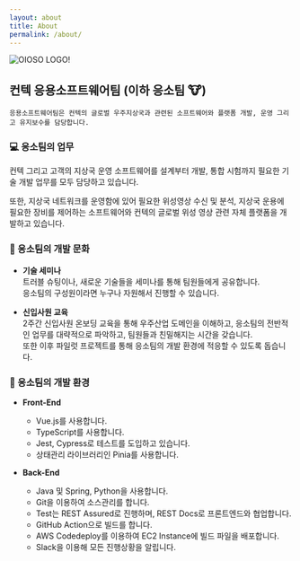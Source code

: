 ```yaml
---
layout: about 
title: About
permalink: /about/
---
```


![OIOSO LOGO!](../assets/images/oioso_logo_by_ai.png "응소 로고")

## 컨텍 응용소프트웨어팀 (이하 응소팀 :cow:)

```
응용소프트웨어팀은 컨텍의 글로벌 우주지상국과 관련된 소프트웨어와 플랫폼 개발, 운영 그리고 유지보수를 담당합니다.
```

### :computer: 응소팀의 업무
컨텍 그리고 고객의 지상국 운영 소프트웨어를 설계부터 개발, 통합 시험까지 필요한 기술 개발 업무를 모두 담당하고 있습니다.

또한, 지상국 네트워크를 운영함에 있어 필요한 위성영상 수신 및 분석, 지상국 운용에 필요한 장비를 제어하는 소프트웨어와 컨텍의 글로벌 위성 영상 관련 자체 플랫폼을 개발하고 있습니다.

### 📡 응소팀의 개발 문화
- **기술 세미나**    
  트러블 슈팅이나, 새로운 기술들을 세미나를 통해 팀원들에게 공유합니다.    
  응소팀의 구성원이라면 누구나 자원해서 진행할 수 있습니다.

- **신입사원 교육**    
  2주간 신입사원 온보딩 교육을 통해 우주산업 도메인을 이해하고, 응소팀의 전반적인 업무를 대략적으로 파악하고, 팀원들과 친밀해지는 시간을 갖습니다.    
  또한 이후 파일럿 프로젝트를 통해 응소팀의 개발 환경에 적응할 수 있도록 돕습니다.

### :office: 응소팀의 개발 환경
- **Front-End**
    - Vue.js를 사용합니다.
    - TypeScript를 사용합니다.
    - Jest, Cypress로 테스트를 도입하고 있습니다.
    - 상태관리 라이브러리인 Pinia를 사용합니다.
  
- **Back-End**
    - Java 및 Spring, Python을 사용합니다.
    - Git을 이용하여 소스관리를 합니다.
    - Test는 REST Assured로 진행하며, REST Docs로 프론트엔드와 협업합니다.
    - GitHub Action으로 빌드를 합니다.
    - AWS Codedeploy를 이용하여 EC2 Instance에 빌드 파일을 배포합니다.
    - Slack을 이용해 모든 진행상황을 알립니다.
